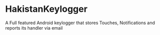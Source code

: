 # HakistanKeylogger
A Full featured Android keylogger that stores Touches, Notifications and reports its handler via email
